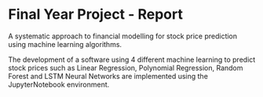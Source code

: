 # Final Year Project - Report

A systematic approach to financial modelling for stock price prediction using machine learning algorithms.


The development of a software using 4 different machine learning to predict stock prices such as Linear Regression, Polynomial Regression, Random Forest and LSTM Neural Networks are implemented using the JupyterNotebook environment.
